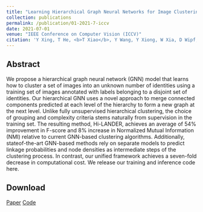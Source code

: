 ```yaml
---
title: "Learning Hierarchical Graph Neural Networks for Image Clustering"
collection: publications
permalink: /publication/01-2021-7-iccv
date: 2021-07-01
venue: "IEEE Conference on Computer Vision (ICCV)"
citation: 'Y Xing, T He, <b>T Xiao</b>, Y Wang, Y Xiong, W Xia, D Wipf, Z Zhang, S Soatto. <i>In Proceedings of the IEEE conference on computer vision</i>. <b>ICCV 2021</b>'
---
```




## Abstract
We propose a hierarchical graph neural network (GNN) model that learns how to cluster a set of images into an unknown number of identities using a training set of images annotated with labels belonging to a disjoint set of identities. Our hierarchical GNN uses a novel approach to merge connected components predicted at each level of the hierarchy to form a new graph at the next level. Unlike fully unsupervised hierarchical clustering, the choice of grouping and
complexity criteria stems naturally from supervision in the training set. The resulting method, Hi-LANDER, achieves an average of 54% improvement in F-score and 8% increase in Normalized Mutual Information (NMI) relative to current GNN-based clustering algorithms. Additionally, stateof-the-art GNN-based methods rely on separate models to predict linkage probabilities and node densities as intermediate steps of the clustering process. In contrast, our unified framework achieves a seven-fold decrease in computational cost. We release our training and inference code here.

## Download
[Paper](https://arxiv.org/pdf/2107.01319.pdf)
[Code](https://github.com/dmlc/dgl/tree/master/examples/pytorch/hilander)
